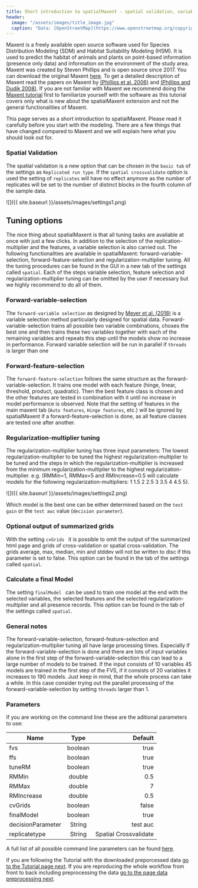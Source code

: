 ```yaml
---
title: Short introduction to spatialMaxent - spatial validation, variable selection and parameter tuning in one go
header:
  image: "/assets/images/title_image.jpg"
  caption: "Data: [OpenStreetMap](https://www.openstreetmap.org/copyright) & [Elith et al. 2020](https://doi.org/10.17161/bi.v15i2.13384)"
---
```

Maxent is a freely available open source software used for Species Distribution Modeling (SDM) and Habitat Suitability Modeling (HSM). It is used to predict the habitat of animals and plants on point-based information (presence only data) and information on the environment of the study area. Maxent was created by Steven Phillips and is open source since 2017. You can download the original Maxent [here]( https://biodiversityinformatics.amnh.org/open_source/maxent/). To get a detailed description of Maxent read the papers on Maxent by [(Phillips et al. 2006)]( https://www.sciencedirect.com/science/article/pii/S030438000500267X) and [(Phillips and Dudík 2008)]( https://onlinelibrary.wiley.com/doi/full/10.1111/j.0906-7590.2008.5203.x).
If you are not familiar with Maxent we recommend doing the [Maxent tutorial]( https://biodiversityinformatics.amnh.org/open_source/maxent/) first to familiarize yourself with the software as this tutorial covers only what is new about the spatialMaxent extension and not the general functionalities of Maxent.

This page serves as a short introduction to spatialMaxent. Please read it carefully before you start with the modeling. There are a few things that have changed compared to Maxent and we will explain here what you should look out for.


### Spatial Validation

The spatial validation is a new option that can be chosen in the `basic tab` of the settings as `Replicated run type`. If the `spatial crossvalidate` option is used the setting of `replicates` will have no effect anymore as the number of replicates will be set to the number of distinct blocks in the fourth column of the sample data.

![]({{ site.baseurl }}/assets/images/settings1.png)

## Tuning options
The nice thing about spatialMaxent is that all tuning tasks are available at once with just a few clicks. In addition to the selection of the replication-multiplier and the features, a variable selection is also carried out. The following functionalities are available in spatialMaxent: forward-variable-selection, forward-feature-selection and regularization-multiplier tuning. All the tuning procedures can be found in the GUI in a new tab of the settings called `spatial`. Each of the steps variable selection, feature selection and regularization-multiplier tuning can be omitted by the user if necessary but we highly recommend to do all of them.

### Forward-variable-selection

The `forward-variable selection` as designed by [Meyer et al. (2018)](https://doi.org/10.1016/j.envsoft.2017.12.001) is a variable selection method particularly designed for spatial data. Forward-variable-selection trains all possible two variable combinations, choses the best one and then trains these two variables together with each of the remaining variables and repeats this step until the models show no increase in performance. Forward variable selection will be run in parallel if `threads` is larger than one

### Forward-feature-selection
The `forward-feature-selection` follows the same structure as the forward-variable-selection. It trains one model with each feature (hinge, linear, threshold, product, quadratic). Then the best feature class is chosen and the other features are tested in combination with it until no increase in model performance is observed. Note that the setting of features in the main maxent tab (`Auto features`, `Hinge features`, etc.) will be ignored by spatialMaxent if a forward-feature-selection is done, as all feature classes are tested one after another.

### Regularization-multiplier tuning
The regularization-multiplier tuning has three input parameters: The lowest regularization-multiplier to be tuned the highest regularization-multiplier to be tuned and the steps in which the regularization-multiplier is increased from the minimum regularization-multiplier to the highest regularization-multiplier. e.g. (RMMin=1, RMMax=5 and RMIncrease=0.5 will calculate models for the following regularization-multipliers: 1 1.5 2 2.5 3 3.5 4 4.5 5).


![]({{ site.baseurl }}/assets/images/settings2.png)




Which model is the best one can be either determined based on the `test gain` or the `test auc` value (`decision parameter`).

### Optional output of summarized grids
With the setting `cvGrids ` it is possible to omit the output of the summarized html page and grids of cross-validation or spatial cross-validation. The grids average, max, median, min and stddev will not be written to disc if this parameter is set to false.
This option can be found in the tab of the settings called `spatial`.

### Calculate a final Model
The setting `finalModel ` can be used to train one model at the end with the selected variables, the selected features and the selected regularization-multiplier and all presence records. 
This option can be found in the tab of the settings called `spatial`.

### General notes
The forward-variable-selection, forward-feature-selection and regularization-multiplier tuning all have large processing times. Especially if the forward-variable-selection is done and there are lots of input variables alone in the first step of the forward-variable-selection this can lead to a large number of models to be trained. If the input consists of 10 variables 45 models are trained in the first step of the FVS, if it consists of 20 variables it increases to 190 models. Just keep in mind, that the whole process can take a while. In this case consider trying out the parallel processing of the forward-variable-selection by setting `threads` larger than 1.
 
### Parameters
If you are working on the command line these are the aditional parameters to use:

|**Name**|**Type**|**Default**|
| --------- |:--------:| -----:|
|fvs| boolean| true|
|ffs| boolean| true|
|tuneRM|boolean| true|
|RMMin| double| 0.5|
|RMMax| double| 7|
|RMIncrease| double| 0.5|
|cvGrids|boolean|false|
|finalModel|boolean|true|
| decisionParameter|String| test auc|
| replicatetype|String| Spatial Crossvalidate|

A full list of all possible command line parameters can be found [here](https://github.com/envima/spatialMaxent/blob/main/src/density/parameters.csv).

If you are following the Tutorial with the downloaded preporcessed data [go to the Tutorial page next](../040_tutorial). If you are reproducing the whole workflow from front to back including preprocessing the data [go to the page data preprocessing next](../070_preprocessing).

